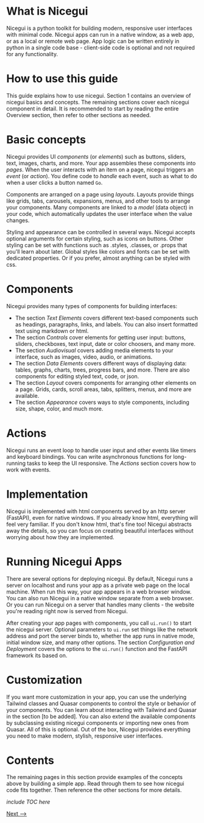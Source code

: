 # What is Nicegui

Nicegui is a python toolkit for building modern, responsive user interfaces with minimal code.  Nicegui apps can run in a native window, as a web app, or as a local or remote web page.  App logic can be written entirely in python in a single code base - client-side code is optional and not required for any functionality.

# How to use this guide

This guide explains how to use nicegui.  Section 1 contains an overview of nicegui basics and concepts.  The remaining sections cover each nicegui component in detail.  It is recommended to start by reading the entire Overview section, then refer to other sections as needed.

# Basic concepts

Nicegui provides UI _components_ (or _elements_) such as buttons, sliders, text, images, charts, and more.  Your app assembles these components into _pages_.  When the user interacts with an item on a page, nicegui triggers an _event_ (or _action_).  You define code to _handle_ each event, such as what to do when a user clicks a button named `Go`.

Components are arranged on a page using _layouts_.  Layouts provide things like grids, tabs, carousels, expansions, menus, and other tools to arrange your components.  Many components are linked to a _model_ (data object) in your code, which automatically updates the user interface when the value changes.

Styling and appearance can be controlled in several ways.  Nicegui accepts optional arguments for certain styling, such as icons on buttons.  Other styling can be set with functions such as .styles, .classes, or .props that you'll learn about later.  Global styles like colors and fonts can be set with dedicated properties.  Or if you prefer, almost anything can be styled with css.

# Components

Nicegui provides many types of components for building interfaces:
- The section _Text Elements_ covers different text-based components such as headings, paragraphs, links, and labels.  You can also insert formatted text using markdown or html.
- The section _Controls_ cover elements for getting user input: buttons, sliders, checkboxes, text input, date or color choosers, and many more.
- The section _Audiovisual_ covers adding media elements to your interface, such as images, video, audio, or animations.
- The section _Data Elements_ covers different ways of displaying data: tables, graphs, charts, trees, progress bars, and more.  There are also components for editing styled text, code, or json.
- The section _Layout_ covers components for arranging other elements on a page.  Grids, cards, scroll areas, tabs, splitters, menus, and more are available.
- The section _Appearance_ covers ways to style components, including size, shape, color, and much more.

# Actions

Nicegui runs an event loop to handle user input and other events like timers and keyboard bindings.  You can write asynchronous functions for long-running tasks to keep the UI responsive.  The _Actions_ section covers how to work with events.

# Implementation

Nicegui is implemented with html components served by an http server (FastAPI), even for native windows.  If you already know html, everything will feel very familiar.  If you don't know html, that's fine too!  Nicegui abstracts away the details, so you can focus on creating beautiful interfaces without worrying about how they are implemented.

# Running Nicegui Apps

There are several options for deploying nicegui. By default, Nicegui runs a server on localhost and runs your app as a private web page on the local machine.  When run this way, your app appears in a web browser window.  You can also run Nicegui in a native window separate from a web browser.  Or you can run Nicegui on a server that handles many clients - the website you're reading right now is served from Nicegui.

After creating your app pages with components, you call `ui.run()` to start the nicegui server.  Optional parameters to `ui.run` set things like the network address and port the server binds to, whether the app runs in native mode, initial window size, and many other options.  The section _Configuration and Deployment_ covers the options to the `ui.run()` function and the FastAPI framework its based on.

# Customization

If you want more customization in your app, you can use the underlying Tailwind classes and Quasar components to control the style or behavior of your components.  You can learn about interacting with Tailwind and Quasar in the section [to be added].  You can also extend the available components by subclassing existing nicegui components or importing new ones from Quasar.  All of this is optional.  Out of the box, Nicegui provides everything you need to make modern, stylish, responsive user interfaces.

# Contents

The remaining pages in this section provide examples of the concepts above by building a simple app.  Read through them to see how nicegui code fits together.  Then reference the other sections for more details.

_include TOC here_

[Next -->](overview-text-elements.md)
